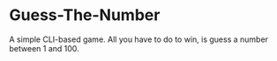 # Guess-The-Number
A simple CLI-based game. All you have to do to win, is guess a number between 1 and 100. 
